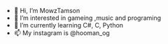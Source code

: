 - 👋 Hi, I’m MowzTamson
- 👀 I’m interested in gameing ,music and programing
- 🌱 I’m currently learning C#, C, Python
- 📫 My instagram is @hooman_og

